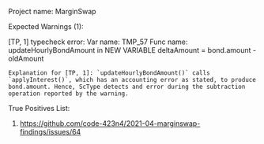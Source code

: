 Project name: MarginSwap

Expected Warnings (1): 

[TP, 1] typecheck error: Var name: TMP_57 Func name: updateHourlyBondAmount in NEW VARIABLE deltaAmount = bond.amount - oldAmount

    Explanation for [TP, 1]: `updateHourlyBondAmount()` calls `applyInterest()`, which has an accounting error as stated, to produce bond.amount. Hence, ScType detects and error during the subtraction operation reported by the warning.

True Positives List:

1) https://github.com/code-423n4/2021-04-marginswap-findings/issues/64
